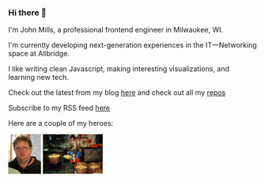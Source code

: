### Hi there 👋

I'm John Mills, a professional frontend engineer in Milwaukee, WI.

I'm currently developing next-generation experiences in the IT—Networking space at Allbridge.

I like writing clean Javascript, making interesting visualizations, and learning new tech.

Check out the latest from my blog [here](https://github.com/iamjohnmills/journal) and check out all my [repos](https://github.com/iamjohnmills?tab=repositories)

Subscribe to my RSS feed [here](https://iamjohnmills.github.io/journal/johnmills.rss)

Here are a couple of my heroes:

<img src="https://raw.githubusercontent.com/iamjohnmills/iamjohnmills/main/Gabe_newell.jpeg" height="80" /> <img src="https://raw.githubusercontent.com/iamjohnmills/iamjohnmills/main/2ab2973ccdae292c39_Girard_006_KWC_foodfactory_001.jpeg" height="80" />
